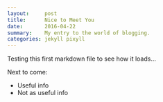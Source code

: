 ```yaml
---
layout:     post
title:      Nice to Meet You
date:       2016-04-22
summary:    My entry to the world of blogging.
categories: jekyll pixyll
---
```


Testing this first markdown file to see how it loads...

Next to come:

* Useful info
* Not as useful info